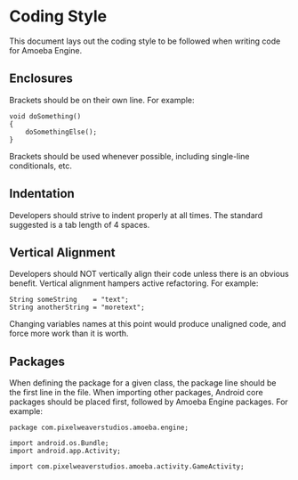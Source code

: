 Coding Style
============

This document lays out the coding style to be followed when writing code for Amoeba Engine.

Enclosures
----------

Brackets should be on their own line. For example:

	void doSomething()
	{
		doSomethingElse();
	}

Brackets should be used whenever possible, including single-line conditionals, etc.

Indentation
-----------

Developers should strive to indent properly at all times. The standard suggested is a tab length of 4 spaces.

Vertical Alignment
------------------

Developers should NOT vertically align their code unless there is an obvious benefit. Vertical alignment hampers active refactoring. For example:

	String someString    = "text";
	String anotherString = "moretext";

Changing variables names at this point would produce unaligned code, and force more work than it is worth.

Packages
--------

When defining the package for a given class, the package line should be the first line in the file. When importing other packages, Android core packages should be placed first, followed by Amoeba Engine packages. For example:

	package com.pixelweaverstudios.amoeba.engine;

	import android.os.Bundle;
	import android.app.Activity;

	import com.pixelweaverstudios.amoeba.activity.GameActivity;
